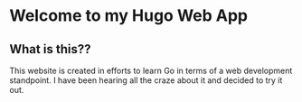 # Welcome to my Hugo Web App
## What is this??
This website is created in efforts to learn Go in terms of a web development standpoint. I have been hearing all the craze about it and decided to try it out.

